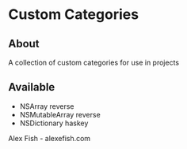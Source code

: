 
Custom Categories
=================

About
-----

A collection of custom categories for use in projects

Available
---------

* NSArray reverse
* NSMutableArray reverse
* NSDictionary haskey

Alex Fish - alexefish.com